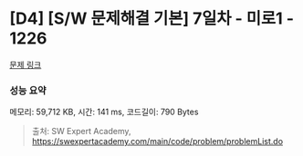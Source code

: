 # [D4] [S/W 문제해결 기본] 7일차 - 미로1 - 1226 

[문제 링크](https://swexpertacademy.com/main/code/problem/problemDetail.do?contestProbId=AV14vXUqAGMCFAYD) 

### 성능 요약

메모리: 59,712 KB, 시간: 141 ms, 코드길이: 790 Bytes



> 출처: SW Expert Academy, https://swexpertacademy.com/main/code/problem/problemList.do
